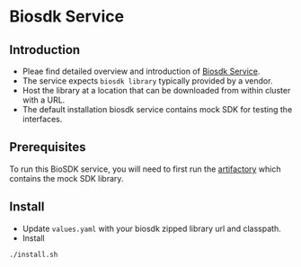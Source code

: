 # Biosdk Service

## Introduction
* Pleae find detailed overview and introduction of [Biosdk Service](https://github.com/mosip/mosip-ref-impl/tree/develop/biosdk-services).
* The service expects `biosdk library` typically provided by a vendor.
* Host the library at a location that can be downloaded from within cluster with a URL.
* The default installation biosdk service contains mock SDK for testing the interfaces.

## Prerequisites
To run this BioSDK service, you will need to first run the [artifactory](../../mosip/artifactory/README.md) which contains the mock SDK library.

## Install
* Update `values.yaml` with your biosdk zipped library url and classpath. 
* Install
```sh
./install.sh
```
